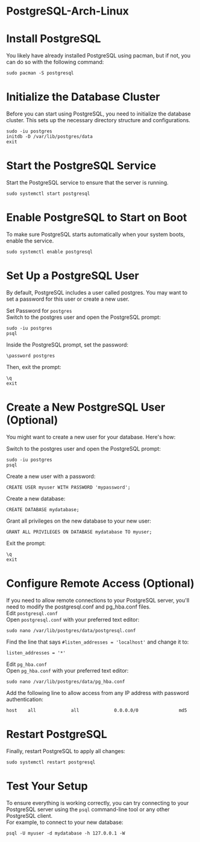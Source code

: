 # PostgreSQL-Arch-Linux

# Install PostgreSQL  
You likely have already installed PostgreSQL using pacman, but if not, you can do so with the following command:  
```
sudo pacman -S postgresql
```
# Initialize the Database Cluster
Before you can start using PostgreSQL, you need to initialize the database cluster. This sets up the necessary directory structure and configurations.  
```
sudo -iu postgres
initdb -D /var/lib/postgres/data
exit
```
# Start the PostgreSQL Service
Start the PostgreSQL service to ensure that the server is running.
```
sudo systemctl start postgresql
```
# Enable PostgreSQL to Start on Boot
To make sure PostgreSQL starts automatically when your system boots, enable the service.
```
sudo systemctl enable postgresql
```
# Set Up a PostgreSQL User
By default, PostgreSQL includes a user called postgres. You may want to set a password for this user or create a new user.  

Set Password for `postgres`  
Switch to the postgres user and open the PostgreSQL prompt:  
```
sudo -iu postgres
psql
```  
Inside the PostgreSQL prompt, set the password:  
```
\password postgres
```
Then, exit the prompt:  
```
\q
exit
```
# Create a New PostgreSQL User (Optional)  
You might want to create a new user for your database. Here's how:  

Switch to the postgres user and open the PostgreSQL prompt:  
```
sudo -iu postgres
psql
```
Create a new user with a password:  
```
CREATE USER myuser WITH PASSWORD 'mypassword';
```
Create a new database:  
```
CREATE DATABASE mydatabase;
```
Grant all privileges on the new database to your new user:  
```
GRANT ALL PRIVILEGES ON DATABASE mydatabase TO myuser;
```
Exit the prompt:  
```
\q
exit
```
# Configure Remote Access (Optional)
If you need to allow remote connections to your PostgreSQL server, you'll need to modify the postgresql.conf and pg_hba.conf files.  
Edit `postgresql.conf`  
Open `postgresql.conf` with your preferred text editor:  
```
sudo nano /var/lib/postgres/data/postgresql.conf
```
Find the line that says `#listen_addresses = 'localhost'` and change it to:
```
listen_addresses = '*'
```
Edit `pg_hba.conf`  
Open `pg_hba.conf` with your preferred text editor:  
```
sudo nano /var/lib/postgres/data/pg_hba.conf
```
Add the following line to allow access from any IP address with password authentication:  
```
host    all             all             0.0.0.0/0               md5

```
# Restart PostgreSQL
Finally, restart PostgreSQL to apply all changes:  
```
sudo systemctl restart postgresql
```
# Test Your Setup
To ensure everything is working correctly, you can try connecting to your PostgreSQL server using the `psql` command-line tool or any other PostgreSQL client.  
For example, to connect to your new database:  
```
psql -U myuser -d mydatabase -h 127.0.0.1 -W
```

